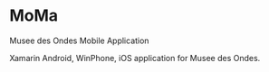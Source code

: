 # MoMa
Musee des Ondes Mobile Application

Xamarin Android, WinPhone, iOS application for Musee des Ondes.
